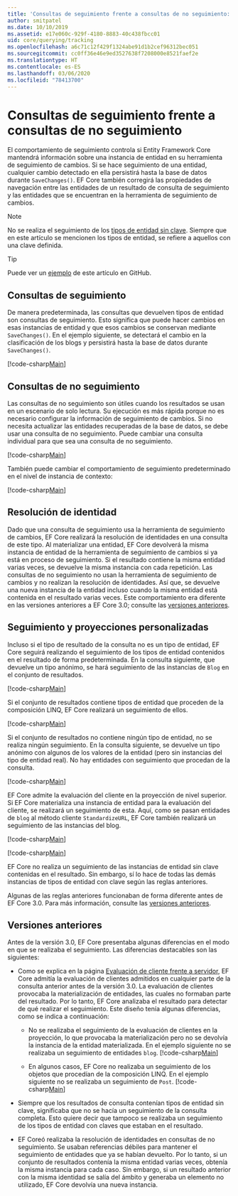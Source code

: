 ```yaml
---
title: 'Consultas de seguimiento frente a consultas de no seguimiento: EF Core'
author: smitpatel
ms.date: 10/10/2019
ms.assetid: e17e060c-929f-4180-8883-40c438fbcc01
uid: core/querying/tracking
ms.openlocfilehash: a6c71c12f429f1324abe91d1b2cef96312bec051
ms.sourcegitcommit: cc0ff36e46e9ed3527638f7208000e8521faef2e
ms.translationtype: HT
ms.contentlocale: es-ES
ms.lasthandoff: 03/06/2020
ms.locfileid: "78413700"
---
```

# <a name="tracking-vs-no-tracking-queries"></a>Consultas de seguimiento frente a consultas de no seguimiento

El comportamiento de seguimiento controla si Entity Framework Core mantendrá información sobre una instancia de entidad en su herramienta de seguimiento de cambios. Si se hace seguimiento de una entidad, cualquier cambio detectado en ella persistirá hasta la base de datos durante `SaveChanges()`. EF Core también corregirá las propiedades de navegación entre las entidades de un resultado de consulta de seguimiento y las entidades que se encuentran en la herramienta de seguimiento de cambios.

> [!NOTE]
> No se realiza el seguimiento de los [tipos de entidad sin clave](xref:core/modeling/keyless-entity-types). Siempre que en este artículo se mencionen los tipos de entidad, se refiere a aquellos con una clave definida.

> [!TIP]  
> Puede ver un [ejemplo](https://github.com/dotnet/EntityFramework.Docs/tree/master/samples/core/Querying) de este artículo en GitHub.

## <a name="tracking-queries"></a>Consultas de seguimiento

De manera predeterminada, las consultas que devuelven tipos de entidad son consultas de seguimiento. Esto significa que puede hacer cambios en esas instancias de entidad y que esos cambios se conservan mediante `SaveChanges()`. En el ejemplo siguiente, se detectará el cambio en la clasificación de los blogs y persistirá hasta la base de datos durante `SaveChanges()`.

[!code-csharp[Main](../../../samples/core/Querying/Tracking/Sample.cs#Tracking)]

## <a name="no-tracking-queries"></a>Consultas de no seguimiento

Las consultas de no seguimiento son útiles cuando los resultados se usan en un escenario de solo lectura. Su ejecución es más rápida porque no es necesario configurar la información de seguimiento de cambios. Si no necesita actualizar las entidades recuperadas de la base de datos, se debe usar una consulta de no seguimiento. Puede cambiar una consulta individual para que sea una consulta de no seguimiento.

[!code-csharp[Main](../../../samples/core/Querying/Tracking/Sample.cs#NoTracking)]

También puede cambiar el comportamiento de seguimiento predeterminado en el nivel de instancia de contexto:

[!code-csharp[Main](../../../samples/core/Querying/Tracking/Sample.cs#ContextDefaultTrackingBehavior)]

## <a name="identity-resolution"></a>Resolución de identidad

Dado que una consulta de seguimiento usa la herramienta de seguimiento de cambios, EF Core realizará la resolución de identidades en una consulta de este tipo. Al materializar una entidad, EF Core devolverá la misma instancia de entidad de la herramienta de seguimiento de cambios si ya está en proceso de seguimiento. Si el resultado contiene la misma entidad varias veces, se devuelve la misma instancia con cada repetición. Las consultas de no seguimiento no usan la herramienta de seguimiento de cambios y no realizan la resolución de identidades. Así que, se devuelve una nueva instancia de la entidad incluso cuando la misma entidad está contenida en el resultado varias veces. Este comportamiento era diferente en las versiones anteriores a EF Core 3.0; consulte las [versiones anteriores](#previous-versions).

## <a name="tracking-and-custom-projections"></a>Seguimiento y proyecciones personalizadas

Incluso si el tipo de resultado de la consulta no es un tipo de entidad, EF Core seguirá realizando el seguimiento de los tipos de entidad contenidos en el resultado de forma predeterminada. En la consulta siguiente, que devuelve un tipo anónimo, se hará seguimiento de las instancias de `Blog` en el conjunto de resultados.

[!code-csharp[Main](../../../samples/core/Querying/Tracking/Sample.cs#CustomProjection1)]

Si el conjunto de resultados contiene tipos de entidad que proceden de la composición LINQ, EF Core realizará un seguimiento de ellos.

[!code-csharp[Main](../../../samples/core/Querying/Tracking/Sample.cs#CustomProjection2)]

Si el conjunto de resultados no contiene ningún tipo de entidad, no se realiza ningún seguimiento. En la consulta siguiente, se devuelve un tipo anónimo con algunos de los valores de la entidad (pero sin instancias del tipo de entidad real). No hay entidades con seguimiento que procedan de la consulta.

[!code-csharp[Main](../../../samples/core/Querying/Tracking/Sample.cs#CustomProjection3)]

 EF Core admite la evaluación del cliente en la proyección de nivel superior. Si EF Core materializa una instancia de entidad para la evaluación del cliente, se realizará un seguimiento de esta. Aquí, como se pasan entidades de `blog` al método cliente `StandardizeURL`, EF Core también realizará un seguimiento de las instancias del blog.

[!code-csharp[Main](../../../samples/core/Querying/Tracking/Sample.cs#ClientProjection)]

[!code-csharp[Main](../../../samples/core/Querying/Tracking/Sample.cs#ClientMethod)]

EF Core no realiza un seguimiento de las instancias de entidad sin clave contenidas en el resultado. Sin embargo, sí lo hace de todas las demás instancias de tipos de entidad con clave según las reglas anteriores.

Algunas de las reglas anteriores funcionaban de forma diferente antes de EF Core 3.0. Para más información, consulte las [versiones anteriores](#previous-versions).

## <a name="previous-versions"></a>Versiones anteriores

Antes de la versión 3.0, EF Core presentaba algunas diferencias en el modo en que se realizaba el seguimiento. Las diferencias destacables son las siguientes:

- Como se explica en la página [Evaluación de cliente frente a servidor](xref:core/querying/client-eval), EF Core admitía la evaluación de clientes admitidos en cualquier parte de la consulta anterior antes de la versión 3.0. La evaluación de clientes provocaba la materialización de entidades, las cuales no formaban parte del resultado. Por lo tanto, EF Core analizaba el resultado para detectar de qué realizar el seguimiento. Este diseño tenía algunas diferencias, como se indica a continuación:
  - No se realizaba el seguimiento de la evaluación de clientes en la proyección, lo que provocaba la materialización pero no se devolvía la instancia de la entidad materializada. En el ejemplo siguiente no se realizaba un seguimiento de entidades `blog`.
    [!code-csharp[Main](../../../samples/core/Querying/Tracking/Sample.cs#ClientProjection)]

  - En algunos casos, EF Core no realizaba un seguimiento de los objetos que procedían de la composición LINQ. En el ejemplo siguiente no se realizaba un seguimiento de `Post`.
    [!code-csharp[Main](../../../samples/core/Querying/Tracking/Sample.cs#CustomProjection2)]

- Siempre que los resultados de consulta contenían tipos de entidad sin clave, significaba que no se hacía un seguimiento de la consulta completa. Esto quiere decir que tampoco se realizaba un seguimiento de los tipos de entidad con claves que estaban en el resultado.
- EF Coreó realizaba la resolución de identidades en consultas de no seguimiento. Se usaban referencias débiles para mantener el seguimiento de entidades que ya se habían devuelto. Por lo tanto, si un conjunto de resultados contenía la misma entidad varias veces, obtenía la misma instancia para cada caso. Sin embargo, si un resultado anterior con la misma identidad se salía del ámbito y generaba un elemento no utilizado, EF Core devolvía una nueva instancia.
